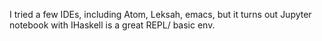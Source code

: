 I tried a few IDEs, including Atom, Leksah, emacs, but it turns out Jupyter notebook with IHaskell is a great REPL/ basic env.
